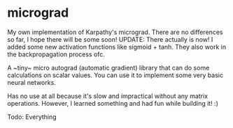 # micrograd
My own implementation of Karpathy's micrograd. There are no differences so far, I hope there will be some soon! UPDATE: There actually is now! I added some new activation functions like sigmoid + tanh. They also work in the backpropagation process ofc.

A ~tiny~ micro autograd (automatic gradient) library that can do some calculations on scalar values. You can use it to implement some very basic neural networks.

Has no use at all because it's slow and impractical without any matrix operations. However, I learned something and had fun while building it! :)

Todo: Everything

